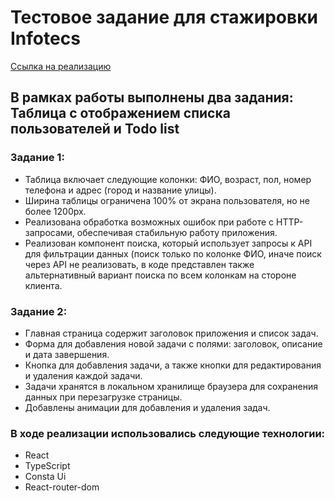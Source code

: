 # Тестовое задание для стажировки Infotecs

<a href="" target="_blank">Ссылка на реализацию<a/>  
## В рамках работы выполнены два задания: Таблица с отображением списка пользователей и Todo list
### Задание 1:
+ Таблица включает следующие колонки: ФИО, возраст, пол, номер телефона и адрес (город и название улицы).
+ Ширина таблицы ограничена 100% от экрана пользователя, но не более 1200px.
+ Реализована обработка возможных ошибок при работе с HTTP-запросами, обеспечивая стабильную работу приложения.
+ Реализован компонент поиска, который использует запросы к API для фильтрации данных (поиск только по колонке ФИО, иначе поиск через API не реализовать, в коде представлен также альтернативный вариант поиска по всем колонкам на стороне клиента.

### Задание 2:
+ Главная страница содержит заголовок приложения и список задач.
+ Форма для добавления новой задачи с полями: заголовок, описание и дата завершения.
+ Кнопка для добавления задачи, а также кнопки для редактирования и удаления каждой задачи.
+ Задачи хранятся в локальном хранилище браузера для сохранения данных при перезагрузке страницы.
+ Добавлены анимации для добавления и удаления задач.

### В ходе реализации использовались следующие технологии:
+ React
+ TypeScript
+ Consta Ui
+ React-router-dom
  

